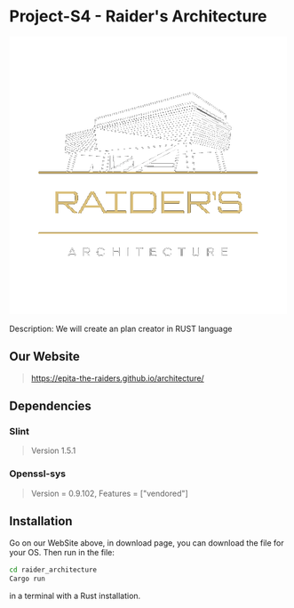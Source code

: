 # Project-S4 - Raider's Architecture
![icon.png](assets/icon.png)

Description: We will create an plan creator in RUST language

## Our Website
> https://epita-the-raiders.github.io/architecture/

## Dependencies
### Slint
> Version 1.5.1
### Openssl-sys
> Version = 0.9.102, Features = ["vendored"]

## Installation
Go on our WebSite above, in download page, you can download the file for your OS. Then run in the file:
```bash
cd raider_architecture
Cargo run
```
in a terminal with a Rust installation.